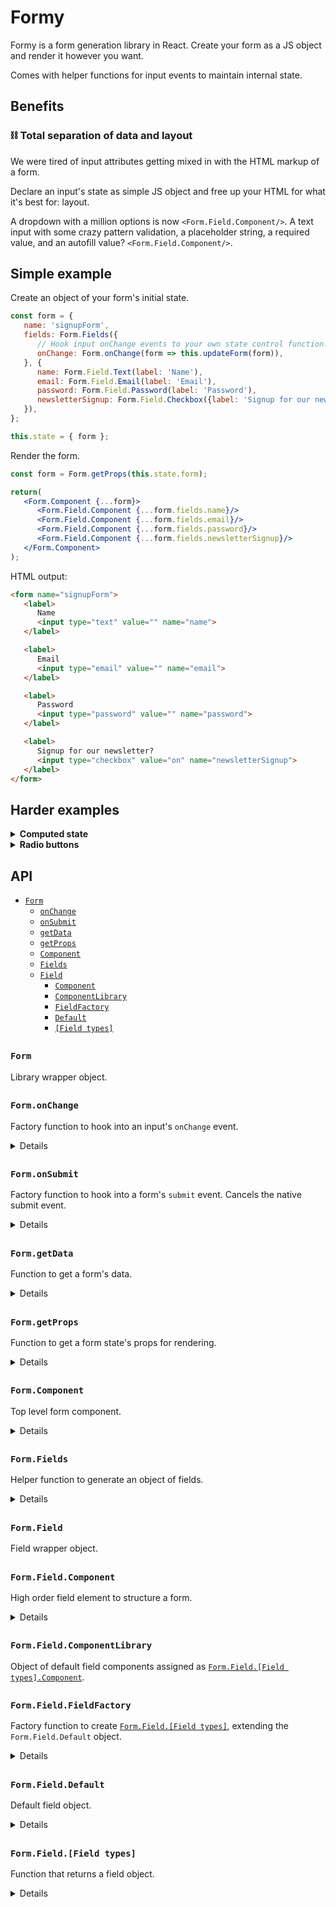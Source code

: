 # Formy

Formy is a form generation library in React. Create your form as a JS object and render it however you want.

Comes with helper functions for input events to maintain internal state.

## Benefits

### ⛓ Total separation of data and layout

We were tired of input attributes getting mixed in with the HTML markup of a form.

Declare an input's state as simple JS object and free up your HTML for what it's best for: layout.

A dropdown with a million options is now `<Form.Field.Component/>`. A text input with some crazy pattern validation, a placeholder string, a required value, and an autofill value? `<Form.Field.Component/>`.

## Simple example

Create an object of your form's initial state.
``` jsx
const form = {
   name: 'signupForm',
   fields: Form.Fields({
      // Hook input onChange events to your own state control function.
      onChange: Form.onChange(form => this.updateForm(form)),
   }, {
      name: Form.Field.Text(label: 'Name'),
      email: Form.Field.Email(label: 'Email'),
      password: Form.Field.Password(label: 'Password'),
      newsletterSignup: Form.Field.Checkbox({label: 'Signup for our newsletter?'}),
   }),
};

this.state = { form };
```

Render the form.
``` jsx
const form = Form.getProps(this.state.form);

return(
   <Form.Component {...form}>
      <Form.Field.Component {...form.fields.name}/>
      <Form.Field.Component {...form.fields.email}/>
      <Form.Field.Component {...form.fields.password}/>
      <Form.Field.Component {...form.fields.newsletterSignup}/>
   </Form.Component>
);
```

HTML output:
``` HTML
<form name="signupForm">
   <label>
      Name
      <input type="text" value="" name="name">
   </label>

   <label>
      Email
      <input type="email" value="" name="email">
   </label>

   <label>
      Password
      <input type="password" value="" name="password">
   </label>

   <label>
      Signup for our newsletter?
      <input type="checkbox" value="on" name="newsletterSignup">
   </label>
</form>
```

## Harder examples

<details>
   <summary><strong>Computed state</strong></summary>

   In Formy you can define input state as relative values to other properties in a form.

   ``` jsx
   const form = {
      name: 'signupForm',
      fields: Form.Fields({
         onChange: Form.onChange(form => this.updateForm(form)),
      }, {
         newsletterSignup: Form.Field.Checkbox({label: 'Signup for our newsletter?'}),
         email: Form.Field.Text({
            label: 'Email',
            disabled: form => !form.newsletterSignup.checked,
         }),
      }),
   };
   ```

   In this example, the email address input is disabled _only_ if the checkbox isn't checked. Normally to achieve this you would need to add javascript outside of a form's HTML markup. This is problematic though, since you now have two sources of form state: your declarative form data written as HTML attributes and your imperative form data written in JS as hooks from input events.

   Formy combines computed state and static state all in the same initial `form` object, keeping your data contained and easy to understand.

   To create a computed state value, pass in a function as an input's property value. On render, Formy calls the function and passes in the current `form` object and `fieldKey` string. This allows you to return a rendered value relative to all available data in the form.
</details>

<details>
   <summary><strong>Radio buttons</strong></summary>

   Group radio buttons as an array in the `radios` property of a `RadioGroup` object. In this example, `'burrito'` is the default selected value.
   ``` jsx
   const form = {
      name: 'thingsYouLike',
      fields: Form.Fields({
         onChange: Form.onChange(form => this.updateForm(form)),
      }, {
         faveFood: Form.Field.RadioGroup({
            value: 'burrito',
            radios: [
               Form.Field.Radio({ label: 'Burrito', value: 'burrito' }),
               Form.Field.Radio({ label: 'Pasta', value: 'pasta' }),
            ],
         }),
      }),
   };
   ```

   Render the `RadioGroup` as a single component.
   ``` jsx
   const form = Form.getProps(this.state.form);

   return(
      <Form.Component {...form}>
         <Form.Field.Component {...form.fields.faveFood}/>
      </Form.Component>
   );
   ```

   This groups the radio buttons in a `fieldset` element, rendering the radio buttons in the order they're declared in the initial `radios` array.
   ``` HTML
   <form name="signupForm">
      <fieldset>
         <label>
            Burrito
            <input type="radio" value="burrito" name="faveFood">
         </label>

         <label>
            Pasta
            <input type="radio" value="pasta" name="faveFood">
         </label>
      </fieldset>
   </form>
   ```
</details>

## API

- [`Form`](#form-1)
  - [`onChange`](#formonchange)
  - [`onSubmit`](#formonsubmit)
  - [`getData`](#formgetdata)
  - [`getProps`](#formgetprops)
  - [`Component`](#formcomponent)
  - [`Fields`](#formfields)
  - [`Field`](#formfield)
    - [`Component`](#formfieldcomponent)
    - [`ComponentLibrary`](#formfieldcomponentlibrary)
    - [`FieldFactory`](#formfieldfieldfactory)
    - [`Default`](#formfielddefault)
    - [`[Field types]`](#formfieldfield-types)

##

### `Form`

Library wrapper object.

##

### `Form.onChange`

Factory function to hook into an input's `onChange` event.

<details>
   #### Parameters

   | Name | Type | Description |
   | - | - | - |
   | callbackFn | Function | Function to call in an `onChange` event. When called, it passes in the new form state object as a parameter.
</details>

##

### `Form.onSubmit`

Factory function to hook into a form's `submit` event. Cancels the native submit event.

<details>
   #### Parameters

   | Name | Type | Description |
   | - | - | - |
   | callbackFn | Function | Function to call in a `submit` event. When called, it passes in the form's data object as a parameter.
</details>

##

### `Form.getData`

Function to get a form's data.

<details>
   #### Parameters

   | Name | Type | Description |
   | - | - | - |
   | form | Object | Form props
</details>

##

### `Form.getProps`

Function to get a form state's props for rendering.

<details>
   #### Parameters

   | Name | Type | Description |
   | - | - | - |
   | form | Object | Form state
</details>

##

### `Form.Component`

Top level form component.

<details>
   #### Props

   A [`Form.getProps`](#formgetprops) return value.

   #### Returns

   ```jsx
   <form
      name={props.name}
      onSubmit={props.onSubmit}
   >
      {props.children}
   </form>
   ```
</details>

##

### `Form.Fields`

Helper function to generate an object of fields.

<details>
   #### Parameters

   | Name | Type | Description |
   | - | - | - |
   | defaults | Object | Object of values to assign to every field
   | fields | Object | Object of fields

   #### Returns

   | Name | Type | Description |
   | - | - | - |
   | fields | Object | The fields object, with every field now containing all the `default` values as well a `name` property with the value being the field object's key.

   #### Example

   ``` jsx
   Form.Fields({
      onChange: event => {},
   }, {
      phone: {},
      email: {},
   })

   /*
   {
      phone: {
         name: phone,
         onChange: event => {},
      },

      email: {
         name: email,
         onChange: event => {},
      }
   }
   */
   ```
</details>

##

### `Form.Field`

Field wrapper object.

##

### `Form.Field.Component`

High order field element to structure a form.

<details>
   #### Props

   A `field` object of a [`Form.getProps`](#formgetprops) return value.

   #### Returns

   ``` jsx
   <props.component {...props}/>
   ```
</details>

##

### `Form.Field.ComponentLibrary`

Object of default field components assigned as [`Form.Field.[Field types].Component`](#formfieldfield-types).

##

### `Form.Field.FieldFactory`

Factory function to create [`Form.Field.[Field types]`](#formfieldfield-types), extending the `Form.Field.Default` object.

<details>
   #### Parameters

   | Name | Type | Description |
   | - | - | - |
   | typeDefaults | Object | Object to extend `Form.Field.Default` with
</details>

##

### `Form.Field.Default`

Default field object.

<details>
   ``` jsx
   {
      value: '',
      label: '',
      disabled: false,
      component: FormField.ComponentLibrary.Default,
   }
   ```
</details>

##

### `Form.Field.[Field types]`

Function that returns a field object.

<details>
   #### Parameters

   | Name | Type | Description |
   | - | - | - |
   | instanceDefaults | Object | Instance defaults to extend the type's default values with

   #### Field types

   ``` jsx
   FormField.Text = FormField.FieldFactory({
     placeHolder: '',
     required: false,
     component: FormField.ComponentLibrary.Text,
   });

   FormField.Email = FormField.FieldFactory({
      placeHolder: '',
      required: false,
      component: FormField.ComponentLibrary.Email,
   });

   FormField.Password = FormField.FieldFactory({
      placeHolder: '',
      required: false,
      component: FormField.ComponentLibrary.Password,
   });

   FormField.Number = FormField.FieldFactory({
      placeHolder: '' ,
      required: false,
      component: FormField.ComponentLibrary.Number,
   });

   FormField.TextArea = FormField.FieldFactory({
      placeHolder: '',
      required: false,
      component: FormField.ComponentLibrary.TextArea,
   });

   FormField.Checkbox = FormField.FieldFactory({
      value: 'on',
      checked: false,
      required: false,
      component: FormField.ComponentLibrary.Checkbox,
   });

   FormField.Radio = FormField.FieldFactory({
      value: 'on',
      checked: false,
      required: false,
      component: FormField.ComponentLibrary.Radio,
   });

   FormField.RadioGroup = FormField.FieldFactory({
      radios: [],
      component: FormField.ComponentLibrary.RadioGroup,
   });
   ```

   #### Example

   ``` jsx
   Form.Field.Text()

   /*
   {
      value: '',
      label: '',
      disabled: false,
      placeHolder: '',
      required: false,
      component: FormField.ComponentLibrary.Text,
   }
   */

   Form.Field.Text({ label: 'First name' })

   /*
   {
      value: '',
      label: 'First name',
      disabled: false,
      placeHolder: '',
      required: false,
      component: FormField.ComponentLibrary.Text,
   }
   */
   ```
</details>